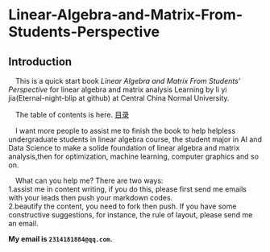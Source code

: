 # Linear-Algebra-and-Matrix-From-Students-Perspective  

## Introduction  

&emsp;This is a quick start book *Linear Algebra and Matrix From Students' Perspective* for linear algebra and matrix analysis Learning by li yi jia(Eternal-night-blip at github) at Central China Normal University.  

&emsp;The table of contents is here. [目录](book.md)  

&emsp;I want more people to assist me to finish the book to help helpless undergraduate students in linear algebra course, the student major in AI and Data Science to make a solide foundation of linear algebra and matrix analysis,then for optimization, machine learning, computer graphics and so on.  

&emsp;What can you help me? There are two ways:  
1.assist me in content writing, if you do this, please first send me emails     with your ieads then push your markdown codes.  
2.beautify the content, you  need to fork then push. If you have some constructive suggestions, for instance, the rule of layout, please send me an email.  

**My email is `2314181884@qq.com`.**
